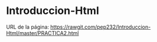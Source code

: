 # Introduccion-Html

URL de la página: https://rawgit.com/pep232/Introduccion-Html/master/PRACTICA2.html
